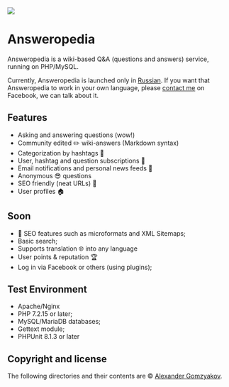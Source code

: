 <img src="https://travis-ci.org/answeropedia/answeropedia.org.svg?branch=master" />

# Answeropedia

Answeropedia is a wiki-based Q&A (questions and answers) service, running on PHP/MySQL.

Currently, Answeropedia is launched only in [Russian](https://answeropedia.org/ru). If you want that Answeropedia to work in your own language, please [contact me](https://www.facebook.com/alexandergomzyakov) on Facebook, we can talk about it.

## Features

+ Asking and answering questions (wow!)
+ Community edited :pencil2: wiki-answers (Markdown syntax) 
+ Categorization by hashtags :ledger:
+ User, hashtag and question subscriptions :love_letter:
+ Email notifications and personal news feeds :herb:
+ Anonymous :sunglasses: questions 
+ SEO friendly (neat URLs) :tada:
+ User profiles :house:

## Soon

+ :strawberry: SEO features such as microformats and XML Sitemaps;
+ Basic search;
+ Supports translation :globe_with_meridians: into any language
+ User points & reputation :trophy:
+ Log in via Facebook or others (using plugins);

## Test Environment 

+ Apache/Nginx
+ PHP 7.2.15 or later;
+ MySQL/MariaDB databases;
+ Gettext module;
+ PHPUnit 8.1.3 or later

## Copyright and license

The following directories and their contents are &copy; [Alexander Gomzyakov](https://www.facebook.com/alexandergomzyakov).
